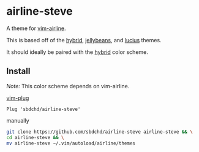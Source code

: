 # airline-steve

A theme for [vim-airline](https://github.com/vim-airline/vim-airline).

This is based off of the
[hybrid](https://github.com/vim-airline/vim-airline-themes/blob/master/autoload/airline/themes/hybrid.vim),
[jellybeans](https://github.com/vim-airline/vim-airline-themes/blob/master/autoload/airline/themes/jellybeans.vim),
and
[lucius](https://github.com/vim-airline/vim-airline-themes/blob/master/autoload/airline/themes/lucius.vim)
themes.

It should ideally be paired with the [hybrid](https://github.com/w0ng/vim-hybrid) color scheme.

## Install

*Note:* This color scheme depends on vim-airline.

[vim-plug](https://github.com/junegunn/vim-plug)

```vimscript
Plug 'sbdchd/airline-steve'
```

manually

```bash
git clone https://github.com/sbdchd/airline-steve airline-steve && \
cd airline-steve && \
mv airline-steve ~/.vim/autoload/airline/themes
```

